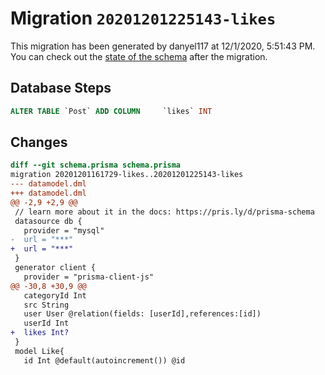 # Migration `20201201225143-likes`

This migration has been generated by danyel117 at 12/1/2020, 5:51:43 PM.
You can check out the [state of the schema](./schema.prisma) after the migration.

## Database Steps

```sql
ALTER TABLE `Post` ADD COLUMN     `likes` INT
```

## Changes

```diff
diff --git schema.prisma schema.prisma
migration 20201201161729-likes..20201201225143-likes
--- datamodel.dml
+++ datamodel.dml
@@ -2,9 +2,9 @@
 // learn more about it in the docs: https://pris.ly/d/prisma-schema
 datasource db {
   provider = "mysql"
-  url = "***"
+  url = "***"
 }
 generator client {
   provider = "prisma-client-js"
@@ -30,8 +30,9 @@
   categoryId Int
   src String
   user User @relation(fields: [userId],references:[id])
   userId Int
+  likes Int?
 }
 model Like{
   id Int @default(autoincrement()) @id
```


